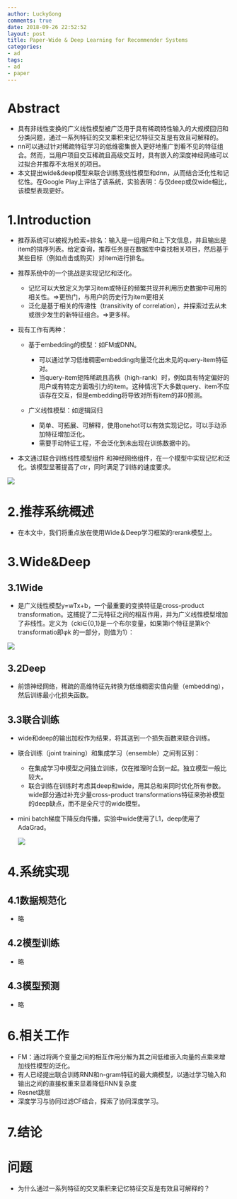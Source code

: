 ```yaml
---
author: LuckyGong
comments: true
date: 2018-09-26 22:52:52
layout: post
title: Paper-Wide & Deep Learning for Recommender Systems
categories:
- ad
tags:
- ad
- paper
---
```


# Abstract

- 具有非线性变换的广义线性模型被广泛用于具有稀疏特性输入的大规模回归和分类问题，通过一系列特征的交叉乘积来记忆特征交互是有效且可解释的。
- nn可以通过针对稀疏特征学习的低维密集嵌入更好地推广到看不见的特征组合。然而，当用户项目交互稀疏且高级交互时，具有嵌入的深度神经网络可以过拟合并推荐不太相关的项目。
- 本文提出wide&deep模型来联合训练宽线性模型和dnn，从而结合泛化性和记忆性。在Google Play上评估了该系统，实验表明：与仅deep或仅wide相比，该模型表现更好。

# 1.Introduction

- 推荐系统可以被视为检索+排名：输入是一组用户和上下文信息，并且输出是item的排序列表。给定查询，推荐任务是在数据库中查找相关项目，然后基于某些目标（例如点击或购买）对item进行排名。

- 推荐系统中的一个挑战是实现记忆和泛化。

  - 记忆可以大致定义为学习item或特征的频繁共现并利用历史数据中可用的相关性。=>更热门，与用户的历史行为item更相关
  - 泛化是基于相关的传递性（transitivity of correlation），并探索过去从未或很少发生的新特征组合。=>更多样。

- 现有工作有两种：

  - 基于embedding的模型：如FM或DNN。
    - 可以通过学习低维稠密embedding向量泛化出未见的query-item特征对。
    - 当query-item矩阵稀疏且高秩（high-rank）时，例如具有特定偏好的用户或有特定方面吸引力的item。这种情况下大多数query、item不应该存在交互，但是embedding将导致对所有item的非0预测。

  - 广义线性模型：如逻辑回归
    - 简单、可拓展、可解释，使用onehot可以有效实现记忆，可以手动添加特征增加泛化。
    - 需要手动特征工程，不会泛化到未出现在训练数据中的。

- 本文通过联合训练线性模型组件 和神经网络组件，在一个模型中实现记忆和泛化。该模型显著提高了ctr，同时满足了训练的速度要求。

![](https://ooo.0o0.ooo/2017/09/07/59b0e0acb9841.jpg)

# 2.推荐系统概述

- 在本文中，我们将重点放在使用Wide＆Deep学习框架的rerank模型上。

# 3.Wide&Deep

## 3.1Wide

- 是广义线性模型y=wTx+b，一个最重要的变换特征是cross-product transformation。这捕捉了二元特征之间的相互作用，并为广义线性模型增加了非线性。定义为（cki∈{0,1}是一个布尔变量，如果第i个特征是第k个transformatio即φk 的一部分，则值为1）：

![](http://chart.googleapis.com/chart?cht=tx&chl=%5Cemptyset%20_%7Bk%7D(x)%3D%5Cprod_%7Bi%3D1%7D%5Ed%20x_%7Bi%7D%5E%7Bc_%7Bki%7D%7D)

## 3.2Deep

- 前馈神经网络，稀疏的高维特征先转换为低维稠密实值向量（embedding），然后训练最小化损失函数。

## 3.3联合训练

- wide和deep的输出加权作为结果，将其送到一个损失函数来联合训练。

- 联合训练（joint training）和集成学习（ensemble）之间有区别：

  - 在集成学习中模型之间独立训练，仅在推理时合到一起。独立模型一般比较大。
  - 联合训练在训练时考虑其deep和wide，用其总和来同时优化所有参数。wide部分通过补充少量cross-product transformations特征来弥补模型的deep缺点，而不是全尺寸的wide模型。

- mini batch梯度下降反向传播，实验中wide使用了L1，deep使用了AdaGrad。

  ![](http://chart.googleapis.com/chart?cht=tx&chl=P(Y%3D1%7Cx)%3D%5Csigma%20(w_%7Bwide%7D%5E%7BT%7D%5Bx%2C%20%5Cphi%20(x)%5D%2Bw_%7Bdeep%7D%5E%7BT%7D%5Calpha%20%5E%7Bl_%7Bf%7D%7D%2Bb))

# 4.系统实现

## 4.1数据规范化

- 略

## 4.2模型训练

- 略

## 4.3模型预测

- 略

# 6.相关工作

- FM：通过将两个变量之间的相互作用分解为其之间低维嵌入向量的点乘来增加线性模型的泛化。
- 有人已经提出联合训练RNN和n-gram特征的最大熵模型，以通过学习输入和输出之间的直接权重来显着降低RNN复杂度
- Resnet跳层
- 深度学习与协同过滤CF结合，探索了协同深度学习。

# 7.结论



# 问题

- 为什么通过一系列特征的交叉乘积来记忆特征交互是有效且可解释的？